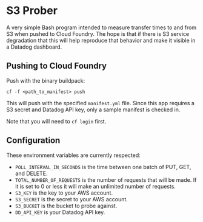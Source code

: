 # S3 Prober
A very simple Bash program
intended to measure transfer times to and from S3 
when pushed to Cloud Foundry.
The hope is that if there is
S3 service degradation 
that this will help reproduce that behavior
and make it visible in a Datadog dashboard.

## Pushing to Cloud Foundry
Push with the binary buildpack:

```
cf -f <path_to_manifest> push
```

This will push
with the specified `manifest.yml` file. Since this app
requires a S3 secret and Datadog API key, only a sample manifest is checked in.

Note that you will need to `cf login` first.

## Configuration
These environment variables are currently respected:
- `POLL_INTERVAL_IN_SECONDS` is the time between one batch of PUT, GET,
and DELETE.
- `TOTAL_NUMBER_OF_REQUESTS` is the number of requests
that will be made.
If it is set to 0
or less
it will make an unlimited number of requests.
- `S3_KEY` is the key to your AWS account.
- `S3_SECRET` is the secret to your AWS account.
- `S3_BUCKET` is the bucket to probe against.
- `DD_API_KEY` is your Datadog API key.
